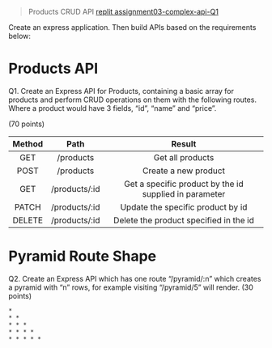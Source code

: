 > Products CRUD API
> [replit assignment03-complex-api-Q1](https://replit.com/@amirahnasihah/assignment03-complex-api-Q1)

Create an express application. Then build APIs based on the requirements below:

# Products API

Q1. Create an Express API for Products, containing a basic array for products and perform CRUD operations on them with the following routes. Where a product would have 3 fields, “id”, “name” and “price”.

(70 points)

| Method |      Path     |                         Result                         |
|:------:|:-------------:|:------------------------------------------------------:|
|   GET  |   /products   |                    Get all products                    |
|  POST  |   /products   |                  Create a new product                  |
|   GET  | /products/:id | Get a specific product by the id supplied in parameter |
| PATCH  | /products/:id | Update the specific product by id                      |
| DELETE | /products/:id | Delete the product specified in the id                 |

# Pyramid Route Shape

Q2. Create an Express API which has one route “/pyramid/:n” which creates a pyramid with “n” rows, for example visiting “/pyramid/5” will render.
(30 points)

```
*
* *
* * *
* * * *
* * * * *
```